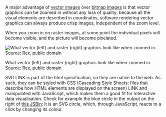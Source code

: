 A major advantage of <span class="internal-link">[vector images](vector-images)</span> over <span class="internal-link">[bitmap images](bitmap-images)</span> is that vector graphics can be zoomed in without any loss of quality: because all the visual elements are described in coordinates, software rendering vector graphics can always produce crisp images, independent of the zoom level.

When you zoom in on raster images, at some point the individual pixels will become visible, and the picture will become pixelated.

![What vector (left) and raster (right) graphics look like when zoomed in. Source: [Rex](https://nl.wikipedia.org/wiki/Bestand:Vector_vs_raster.png), public domain](File%20formats,%20dimensions%20and%20units%20d1757276a4214716bd793dd0f19ac95c/Vector_vs_raster.png)

What vector (left) and raster (right) graphics look like when zoomed in. Source: [Rex](https://nl.wikipedia.org/wiki/Bestand:Vector_vs_raster.png), public domain

SVG LINK is part of the html specification, so they are native to the web. As such, they can be styled with CSS (Cascading Style Sheets: files that describe how HTML elements are displayed on the screen) LINK and manipulated with JavaScript, which makes them a good fit for interactive data visualisation. Check for example the blue circle in the output on the right of [this JSBin](https://jsbin.com/copokiv/1/edit?html,js,output): it is an SVG circle, which, through JavaScript, reacts to a click by changing its colour.